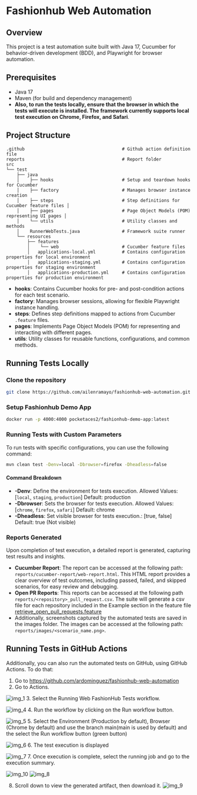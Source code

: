 # **Fashionhub Web Automation**

## Overview
This project is a test automation suite built with Java 17, Cucumber for behavior-driven development (BDD), 
and Playwright for browser automation.

## Prerequisites
- Java 17
- Maven (for build and dependency management)
- **Also, to run the tests locally, ensure that the browser in which the tests will execute is installed. The framework currently supports local test execution on Chrome, Firefox, and Safari**.

## Project Structure
    .github                                     # Github action definition file
    reports                                     # Report folder
    src 
    └── test 
        ├── java 
        │    ├── hooks                          # Setup and teardown hooks for Cucumber 
        │    ├── factory                        # Manages browser instance creation  
        │    ├── steps                          # Step definitions for Cucumber feature files │ 
        │    ├── pages                          # Page Object Models (POM) representing UI pages │ 
        │    └── utils                          # Utility classes and methods 
        │    RunnerWebTests.java                # Framework suite runner 
        └── resources 
            ├── features 
            │    └── web                        # Cucumber feature files
            │   applications-local.yml          # Contains configuration properties for local environment
            │   applications-staging.yml        # Contains configuration properties for staging environment
            │   applications-production.yml     # Contains configuration properties for production environment

- **hooks**: Contains Cucumber hooks for pre- and post-condition actions for each test scenario.
- **factory**: Manages browser sessions, allowing for flexible Playwright instance handling.
- **steps**: Defines step definitions mapped to actions from Cucumber `.feature` files.
- **pages**: Implements Page Object Models (POM) for representing and interacting with different pages.
- **utils**: Utility classes for reusable functions, configurations, and common methods.

## Running Tests Locally

### Clone the repository
```bash
git clone https://github.com/ailenramayo/fashionhub-web-automation.git
```

### Setup Fashionhub Demo App
```bash
docker run -p 4000:4000 pocketaces2/fashionhub-demo-app:latest
```

### Running Tests with Custom Parameters
To run tests with specific configurations, you can use the following command:
```bash
mvn clean test -Denv=local -Dbrowser=firefox -Dheadless=false
```

#### Command Breakdown
- **-Denv**: Define the environment for tests execution. Allowed Values: [`local`, `staging`, `production`] Default: production
- **-Dbrowser**: Sets the browser for tests execution. Allowed Values: [`chrome`, `firefox`, `safari`] Default: chrome
- **-Dheadless**: Set visible browser for tests execution.: [true, false] Default: true (Not visible)

### Reports Generated
Upon completion of test execution, a detailed report is generated, capturing test results and insights.

- **Cucumber Report**: The report can be accessed at the following path: `reports/cucumber-report/web-report.html`. This HTML report provides a clear overview of test outcomes, including passed, failed, and skipped scenarios, for easy review and debugging.
- **Open PR Reports**: This reports can be accessed at the following path `reports/<repository>_pull_request.csv`. The suite will generate a csv file for each repository included in the Example section in the feature file [retrieve_open_pull_requests.feature](src/test/resources/features/web/retrieve_open_pull_requests.feature)
- Additionally, screenshots captured by the automated tests are saved in the images folder. The images can be accessed at the following path: `reports/images/<scenario_name.png>`.

## Running Tests in GitHub Actions
Additionally, you can also run the automated tests on GitHub, using GitHub Actions. To do that:
 1. Go to https://github.com/ardominguez/fashionhub-web-automation
 2. Go to Actions.

![img_1](https://github.com/user-attachments/assets/2bb8e656-0ed4-4cfd-aaf6-ff6ddbfc15d9)
 3. Select the Running Web FashionHub Tests workflow.
 
![img_4](https://github.com/user-attachments/assets/4934ea7a-48a8-4370-9d38-ff044ffa83a3)
 4. Run the workflow by clicking on the Run workflow button.
 
![img_5](https://github.com/user-attachments/assets/5cdae58b-f196-4e82-b42d-3399391a068f)
 5. Select the Environment (Production by default), Browser (Chrome by default) and use the branch main(main is used by default) and the select the Run workflow button (green button)

![img_6](https://github.com/user-attachments/assets/e7222089-1089-4ef0-a3a9-e514ee28685a)
 6. The test execution is displayed

![img_7](https://github.com/user-attachments/assets/cff09dd6-b360-4dba-8922-b3f574044d89)
 7. Once execution is complete, select the running job and go to the execution summary.
 
![img_10](https://github.com/user-attachments/assets/8f37969c-77b9-4e1e-b11e-1229b62af98d)
![img_8](https://github.com/user-attachments/assets/de0d4580-7c6b-4d15-9060-48a99fd299cb)

 8. Scroll down to view the generated artifact, then download it.
![img_9](https://github.com/user-attachments/assets/a0c79cb3-7ecd-40f9-8849-747fc29d8c0e)


